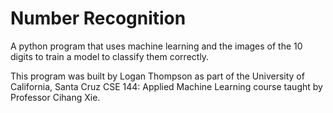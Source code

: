 # Number Recognition
A python program that uses machine learning and the images of the 10 digits to train a model to classify them correctly.

This program was built by Logan Thompson as part of the University of California, Santa Cruz CSE 144: Applied Machine Learning course taught by Professor Cihang Xie.
